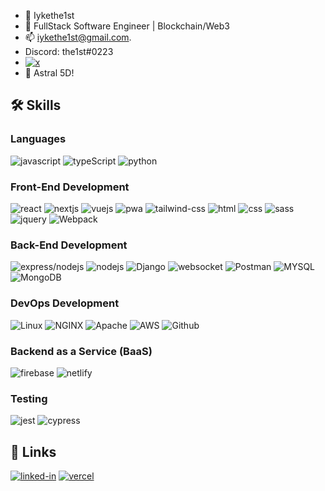 - 👋 Iykethe1st
- 🌱 FullStack Software Engineer | Blockchain/Web3 
- 📫 iykethe1st@gmail.com. 
- Discord: the1st#0223
- [![x](https://img.shields.io/badge/x-0769AD?style=for-the-badge&logo=x&logoColor=white)](https://twitter.com/X_Ikenna)
- 👀 Astral 5D!


## 🛠️ Skills

### Languages

![javascript](https://img.shields.io/badge/JavaScript-323330?style=for-the-badge&logo=javascript&logoColor=F7DF1E)
![typeScript](https://img.shields.io/badge/TypeScript-323330?style=for-the-badge&logo=typescript&logoColor=F7DF1E)
![python](https://img.shields.io/badge/python-purple?style=for-the-badge&logo=python&logoColor=white)

### Front-End Development

![react](https://img.shields.io/badge/React-0769AD?style=for-the-badge&logo=react&logoColor=white)
![nextjs](https://img.shields.io/badge/NextJS-00DC82?style=for-the-badge&logo=nextdotjs&logoColor=FFFFFF)
![vuejs](https://img.shields.io/badge/VueJS-0769AD?style=for-the-badge&logo=vuejs&logoColor=white)
![pwa](https://img.shields.io/badge/Progressive_Web_App-4285F4?style=for-the-badge&logo=googlechrome&logoColor=white)
![tailwind-css](https://img.shields.io/badge/tailwind_css-06B6D4?style=for-the-badge&logo=tailwind-css&logoColor=white)
![html](https://img.shields.io/badge/HTML5-E34F26?style=for-the-badge&logo=html5&logoColor=white)
![css](https://img.shields.io/badge/CSS3-1572B6?style=for-the-badge&logo=css3&logoColor=white)
![sass](https://img.shields.io/badge/SASS-CC6699?style=for-the-badge&logo=sass&logoColor=white)
![jquery](https://img.shields.io/badge/jQuery-0769AD?style=for-the-badge&logo=jquery&logoColor=white)
![Webpack](https://img.shields.io/static/v1?style=for-the-badge&message=Webpack&color=222222&logo=Webpack&logoColor=8DD6F9&label=)

### Back-End Development

![express/nodejs](https://img.shields.io/badge/expressjs-0769AD?style=for-the-badge&logo=express&logoColor=white)
![nodejs](https://img.shields.io/static/v1?style=for-the-badge&message=nodejs&color=009639&logo=nodejs&logoColor=FFFFFF&label=)
![Django](https://img.shields.io/badge/Django-0769AD?style=for-the-badge&logo=Django&logoColor=white)
![websocket](https://img.shields.io/badge/websocket-0769AD?style=for-the-badge&logo=websocket&logoColor=white)
![Postman](https://img.shields.io/static/v1?style=for-the-badge&message=Postman&color=FF6C37&logo=Postman&logoColor=FFFFFF&label=)
![MYSQL](https://img.shields.io/static/v1?style=for-the-badge&message=MYSQL&color=DC382D&logo=MYSQL&logoColor=FFFFFF&label=)
![MongoDB](https://img.shields.io/static/v1?style=for-the-badge&message=MongoDB&color=DC382D&logo=MongoDB&logoColor=FFFFFF&label=)

### DevOps Development

![Linux](https://img.shields.io/static/v1?style=for-the-badge&message=Linux&color=222222&logo=Linux&logoColor=FCC624&label=)
![NGINX](https://img.shields.io/static/v1?style=for-the-badge&message=NGINX&color=009639&logo=NGINX&logoColor=FFFFFF&label=)
![Apache](https://img.shields.io/static/v1?style=for-the-badge&message=Apache&color=D22128&logo=Apache&logoColor=FFFFFF&label=)
![AWS](https://img.shields.io/static/v1?style=for-the-badge&message=AWS&color=D22128&logo=AWS&logoColor=FFFFFF&label=)
![Github](https://img.shields.io/static/v1?style=for-the-badge&message=Github&color=DC382D&logo=Github&logoColor=FFFFFF&label=)


### Backend as a Service (BaaS)

![firebase](https://img.shields.io/badge/Firebase-ffaa00?style=for-the-badge&logo=Firebase&logoColor=white)
![netlify](https://img.shields.io/badge/Netlify-00C7B7?style=for-the-badge&logo=netlify&logoColor=white)

### Testing

![jest](https://img.shields.io/badge/Jest-C21325?style=for-the-badge&logo=jest&logoColor=white)
![cypress](https://img.shields.io/badge/cypress-1572B6?style=for-the-badge&logo=cypress&logoColor=white)



## 🔗 Links

[![linked-in](https://img.shields.io/badge/LinkedIn-0077B5?style=for-the-badge&logo=LinkedIn&logoColor=white)](https://linkedin.com/in/ikenna-udemezue/)
[![vercel](https://img.shields.io/badge/portfolio-0769AD?style=for-the-badge&logo=vercel&logoColor=white)](https://iykethe1st.vercel.app/)



<!---
iykethe1st/iykethe1st is a ✨ special ✨ repository because its `README.md` (this file) appears on your GitHub profile.
You can click the Preview link to take a look at your changes.
--->
